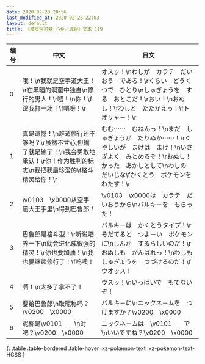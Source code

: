 ```yaml
---
date: 2020-02-23 20:56
last_modified_at: 2020-02-23 22:03
layout: default
title: 《精灵宝可梦 心金／魂银》文本 119
---
```

| 编号 | 中文 | 日文 |
| ---- | ---- | ---- |
| 0 | 哦！\n我就是空手道大王！\r在黑暗的洞窟中独自\n修行的男人！\r喂！\n你！\f跟我打一场！\f喝呀！\r | オスッ！\nわしが　カラテ　だいおう　である！\rくらい　どうくつで　ひとり\nしゅぎょうを　する　おとこだ！\rおい！\nおぬし！\fわしと　たたかえっ！\fトオリャ－！\r |
| 1 | 真是遗憾！\n难道修行还不够吗？\r虽然不甘心,但输了就是输了！\n我会勇敢地承认！\r你！作为胜利的标志\n我把我最珍爱的\f格斗精灵给你！\r | むむ⋯⋯　むねんっ！\nまだ　しゅぎょうが　たりぬか⋯⋯！\rくやしいが　まけは　まけ！\nいさぎよく　みとめるぞ！\rおぬし！　かった　あかしとして\nわしの　だいじな\fかくとう　ポケモンを　わたす！\r |
| 2 | \v0103　\x0000从空手道大王手里\n得到巴鲁郎！ | \v0103　\x0000は　カラテ　だいおうから\nバルキ－を　もらった！ |
| 3 | 巴鲁郎是格斗型！\r听说培养一下\n就会进化成很强的精灵！\r你也要加油！\n我也要继续修行了！\f呜噢！ | バルキ－は　かくとうタイプ！\rそだてると　つよ－い　ポケモンに\nしんか　するらしいのだ！\rおぬしも　がんばれっ！\nわしも　しゅぎょうを　つづけるのだ！\fウオッス！ |
| 4 | 啊！\n太多了拿不了！ | ウスッ！\nいっぱいで　もてないぞ！ |
| 5 | 要给巴鲁郎\n取昵称吗？\v0200　\x0000 | バルキ－に\nニックネ－ムを　つけますか？\v0200　\x0000 |
| 6 | 昵称是\v0101　　\n对吧？\v0200　\x0000 | ニックネ－ムは　\v0101　　で\nいいですね？\v0200　\x0000 |
{: .table .table-bordered .table-hover .xz-pokemon-text .xz-pokemon-text-HGSS }
